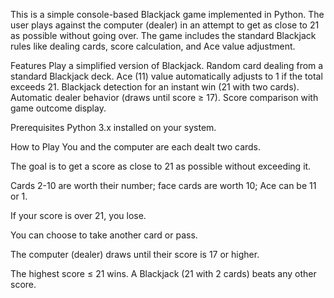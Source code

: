 This is a simple console-based Blackjack game implemented in Python. The user plays against the computer (dealer) in an attempt to get as close to 21 as possible without going over. The game includes the standard Blackjack rules like dealing cards, score calculation, and Ace value adjustment.


Features
Play a simplified version of Blackjack.
Random card dealing from a standard Blackjack deck.
Ace (11) value automatically adjusts to 1 if the total exceeds 21.
Blackjack detection for an instant win (21 with two cards).
Automatic dealer behavior (draws until score ≥ 17).
Score comparison with game outcome display.

Prerequisites
Python 3.x installed on your system.

How to Play
You and the computer are each dealt two cards.

The goal is to get a score as close to 21 as possible without exceeding it.

Cards 2-10 are worth their number; face cards are worth 10; Ace can be 11 or 1.

If your score is over 21, you lose.

You can choose to take another card or pass.

The computer (dealer) draws until their score is 17 or higher.

The highest score ≤ 21 wins. A Blackjack (21 with 2 cards) beats any other score.
